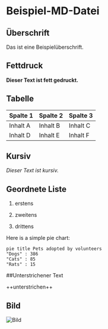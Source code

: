 # Beispiel-MD-Datei

## Überschrift

Das ist eine Beispielüberschrift.

## Fettdruck

**Dieser Text ist fett gedruckt.**

## Tabelle

| Spalte 1 | Spalte 2 | Spalte 3 |
|----------|----------|----------|
| Inhalt A | Inhalt B | Inhalt C |
| Inhalt D | Inhalt E | Inhalt F |

## Kursiv


*Dieser Text ist kursiv.*

## Geordnete Liste

1. erstens

2. zweitens

3. drittens

Here is a simple pie chart:

```mermaid
pie title Pets adopted by volunteers
"Dogs" : 386
"Cats" : 85
"Rats" : 15

```

##Unterstrichener Text

++unterstrichen++

## Bild

![Bild](https://codecaptured.com/blog/images/Markdown-Logo.png)





